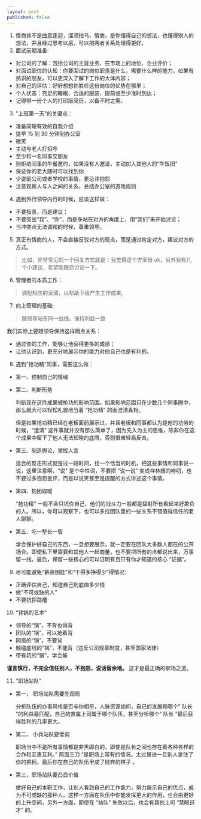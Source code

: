 ```yaml
---
layout: post
published: false
---
```



1. 情商并不是曲意逢迎，溜须拍马，情商，是你懂得自己的想法，也懂得别人的想法，并且经过思考以后，可以把两者关系处理得更好。
2. 面试前期准备:
  - 对公司的了解：包括公司的主营业务、在市场上的地位、企业评价；
  - 对面试职位的认知：你要面试的岗位职责是什么，需要什么样的能力，如果有熟识的朋友，可以更深入了解下工作的大体内容；
  - 对自己的评估：好好想想你胜任这份岗位的优势在哪里；
  - 个人状态：充足的睡眠、合适的服装、提前或至少准时到达；
  - 记得带一份个人的打印版简历，以备不时之需。
3. "上班第一天"的关键点：
  - 准备简短有效的自我介绍
  - 提早 15 到 30 分钟到办公室
  - 微笑
  - 主动与老人打招呼
  - 至少和一名同事交朋友
  - 别拒绝同事的午餐邀约，如果没有人邀请，主动加入其他人的“午饭团”
  - 保证你的老大随时可以找到你
  - 少说前公司或者学校的事情，更忌讳抱怨
  - 注意观察人与人之间的关系，总结办公室的游戏规则  
4. 遇到外行领导内行的时候，应该这样做： 
  - 不要指责，而是建议；
  - 不要突出“我”、“你”，而是多站在对方的角度上，用“我们”来开始讨论；
  - 当冲突点无法调和的时候，尊重领导。
5. 真正有情商的人，不会直接反驳对方的观点，而是通过肯定对方，建议对方的方式。  

> 比如，非常常见的一个回复方式就是：我觉得这个方案很 ok，另外我有几个小建议，希望能跟您讨论一下。  

6. 管理者的本质工作：  

> 调配相应的资源，以帮助下级产生工作成果。    

7. 向上管理的基础:  
  
> 跟领导站在同一战线、保持利益一致  

  我们实际上要跟领导保持这样两点关系：  

  - 通过你的工作，能够让他获得更多的成绩；  
  - 让他认识到，更充分地展示你的能力对他自己也是有利的。  

8. 遇到“抢功精”同事，需要这么做：
  - 第一、控制自己的情绪
  - 第二、判断形势  
   
    判断现在这件成果被抢功的影响范围。如果影响范围只在少数几个同事圈中，那么就大可以轻松礼貌地当着 “抢功精” 的面澄清真相。  

    但是如果抢功精已经在老板面前展示过，并且老板和同事都认为是他的功劳的时候，“澄清” 这件事就并没有那么简单了，因为先入为主的思维，除非你在这个成果中留下了他人无法知晓的底牌，否则很难轻易反击。  

  - 第三、制造舆论，掌控人言  

    适合的反击形式就是过一段时间，找一个恰当的时机，把这些事情和同事说一说，这里注意啊，“说” 是个中性词，不要把 “说一说” 变成祥林嫂的唠叨，也不要过多抱怨批评，而是以说笑甚至是提醒的方式讲述这个事情。  
  
  - 第四、抱团取暖  
  
    “抢功精” 一般不会只坑你自己，他们的战斗力一般都是辐射所有看起来好欺负的人。所以，你可以观察下，也可以多找团队里的一些关系不错值得信任的老人聊聊。  
  
  - 第五、吃一堑长一智  
  
    学会保护好自己的东西，一旦想要展示，就一定要在团队大多数人都在的公开场合。即使私下里需要和其他人一起商量，也不要把所有的点都说出来，万事留一线。最后，保留一些核心的可以证明有且只有你才知道的核心 “证据”。  

9. 尽可能避免“薪资倒挂”和“干得多挣得少”得情况:  

  - 正确评估自己，知道自己到底值多少钱  
  - 做“不可或缺的人”  
  - 不要抗拒跳槽  

10. “背锅的艺术”
  - 领导的“锅”，不背也得背
  - 团队的“锅”，可以抢着背
  - 同级的“锅”，不要背
  - 触碰底线的“锅”，不能背（违反公司规章制度，甚至国家法律）
  - 带有坑的“锅”，学会躲  
  
  **谨言慎行，不完全信任别人，不抱怨，说话留余地。**  这才是最正确的职场之道。 

11. “职场站队”
  - 第一， 职场站队需要先观局  
  
    分析队伍的办事风格是否与你相符，人脉资源如何，自己的发展和哪个” 队长 “的利益最匹配，自己的直属上司属于哪个队伍，甚至分析哪个” 队长 “最后获得胜利的几率更大。  
  
  -  第二， 小兵站队要低调
  
     职场当中不是所有事情都是非黑即白的，即使是队长之间也存在着各种各样的合作和互惠互利。” 两面三刀 “是职场上常有的情况。太过冒进一旦别人拿住了你的把柄，最后你在自己的队伍里成了抛弃的棋子 。  
  
  - 第三，职场站队要凸显价值

    做好自己的本职工作，让别人看到自己的工作能力，努力展示自己的优点，成为不可或缺的那种人。这样一方面在队伍中你能发挥更大的作用，也会由更好的上升空间，另外一方面，即使在 “站队” 失败以后，也会有其他上司 “慧眼识才” 的。

  













